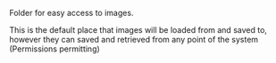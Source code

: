 Folder for easy access to images.

This is the default place that images will be loaded from and saved to, however they can saved and retrieved from any point of the system (Permissions permitting)